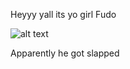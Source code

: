 Heyyy yall its yo girl Fudo 

![alt text](https://helios-i.mashable.com/imagery/articles/02itzdJY3PVRZJHnXLhvc93/hero-image.fill.size_1248x702.v1648435775.jpg)

Apparently he got slapped 
